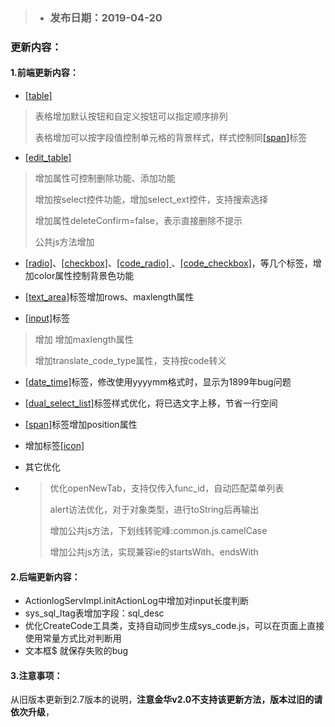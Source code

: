 > * ### 发布日期：2019-04-20

### 更新内容：

#### 1.前端更新内容：

* [\[table\]](/ji-ben-biao-dan-kong-jian/tablebiao-qian-3010-zhu-3011.md)

> 表格增加默认按钮和自定义按钮可以指定顺序排列
>
> 表格增加可以按字段值控制单元格的背景样式，样式控制同[\[span\]](/ji-ben-biao-dan-kong-jian/spanbiao-qian.md)标签

* [\[edit\_table\]](/ji-ben-biao-dan-kong-jian/tablesecond-biao-qian-3010-1-9.md)

> 增加属性可控制删除功能、添加功能
>
> 增加按select控件功能，增加select\_ext控件，支持搜索选择
>
> 增加属性deleteConfirm=false，表示直接删除不提示
>
> 公共js方法增加

* [\[radio\]](/ji-ben-biao-dan-kong-jian/radiobiao-qian-3010-lu-3011.md)、[\[checkbox\]](/ji-ben-biao-dan-kong-jian/checkboxbiao-qian-3010-lu-3011.md)、[\[code\_radio\] ](/ji-ben-biao-dan-kong-jian/coderadio-biao-qian-3010-lu-3011.md)、[\[code\_checkbox\]](/ji-ben-biao-dan-kong-jian/codecheckbox-biao-qian-3010-lu-3011.md)，等几个标签，增加color属性控制背景色功能

* [\[text\_area\]](/ji-ben-biao-dan-kong-jian/textarea-biao-qian-3010-shi-3011.md)标签增加rows、maxlength属性

* [\[input\]](/ji-ben-biao-dan-kong-jian/inputbiao-qian-3010-shi-3011.md)标签

> 增加 增加maxlength属性
>
> 增加translate\_code\_type属性，支持按code转义

* [\[date\_time\]](/ji-ben-biao-dan-kong-jian/datetime-biao-qian-3010-lu-3011.md)标签，修改使用yyyymm格式时，显示为1899年bug问题
* [\[dual\_select\_list\]](/ji-ben-biao-dan-kong-jian/dualselect-list-biao-qian-3010-lu-3011.md)标签样式优化，将已选文字上移，节省一行空间

* [\[span\]](/ji-ben-biao-dan-kong-jian/spanbiao-qian.md)标签增加position属性

* 增加标签[\[icon\]](/ji-ben-biao-dan-kong-jian/iconbiao-qian-3010-2-8.md)

* 其它优化

* > 优化openNewTab，支持仅传入func\_id，自动匹配菜单列表
  >
  > alert访法优化，对于对象类型，进行toString后再输出
  >
  > 增加公共js方法，下划线转驼峰:common.js.camelCase
  >
  > 增加公共js方法，实现兼容ie的startsWith、endsWith

#### 2.后端更新内容：

* ActionlogServImpl.initActionLog中增加对input长度判断
* sys\_sql\_ltag表增加字段：sql\_desc
* 优化CreateCode工具类，支持自动同步生成sys\_code.js，可以在页面上直接使用常量方式比对判断用
* 文本框$ 就保存失败的bug

#### 3.注意事项：

从旧版本更新到2.7版本的说明，**注意金华v2.0不支持该更新方法，版本过旧的请依次升级**，

